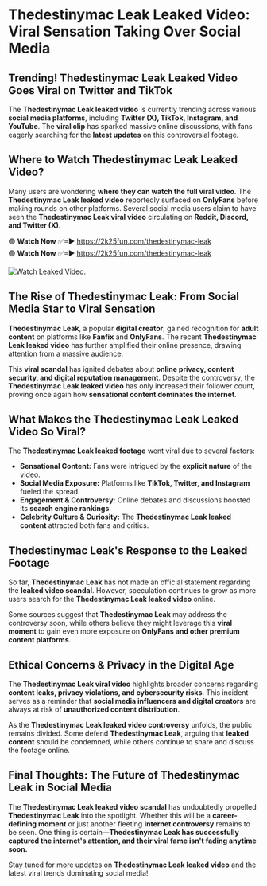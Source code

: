 # Thedestinymac Leak Leaked Video: Viral Sensation Taking Over Social Media

## **Trending! Thedestinymac Leak Leaked Video Goes Viral on Twitter and TikTok**
The **Thedestinymac Leak leaked video** is currently trending across various **social media platforms**, including **Twitter (X), TikTok, Instagram, and YouTube**. The **viral clip** has sparked massive online discussions, with fans eagerly searching for the **latest updates** on this controversial footage.

## **Where to Watch Thedestinymac Leak Leaked Video?**
Many users are wondering **where they can watch the full viral video**. The **Thedestinymac Leak leaked video** reportedly surfaced on **OnlyFans** before making rounds on other platforms. Several social media users claim to have seen the **Thedestinymac Leak viral video** circulating on **Reddit, Discord, and Twitter (X).**

🟢 **Watch Now** ✅=► https://2k25fun.com/thedestinymac-leak  
🟢 **Watch Now** ✅=► https://2k25fun.com/thedestinymac-leak  

[![Watch Leaked Video.](https://miro.medium.com/v2/resize:fit:828/format:webp/1*cilzJN44JGOrTw9NJCrNHA.gif "Watch Leaked Video")](https://2k25fun.com/thedestinymac-leak)

## **The Rise of Thedestinymac Leak: From Social Media Star to Viral Sensation**
**Thedestinymac Leak**, a popular **digital creator**, gained recognition for **adult content** on platforms like **Fanfix** and **OnlyFans**. The recent **Thedestinymac Leak leaked video** has further amplified their online presence, drawing attention from a massive audience.

This **viral scandal** has ignited debates about **online privacy, content security, and digital reputation management**. Despite the controversy, the **Thedestinymac Leak leaked video** has only increased their follower count, proving once again how **sensational content dominates the internet**.

## **What Makes the Thedestinymac Leak Leaked Video So Viral?**
The **Thedestinymac Leak leaked footage** went viral due to several factors:
- **Sensational Content:** Fans were intrigued by the **explicit nature** of the video.
- **Social Media Exposure:** Platforms like **TikTok, Twitter, and Instagram** fueled the spread.
- **Engagement & Controversy:** Online debates and discussions boosted its **search engine rankings**.
- **Celebrity Culture & Curiosity:** The **Thedestinymac Leak leaked content** attracted both fans and critics.

## **Thedestinymac Leak's Response to the Leaked Footage**
So far, **Thedestinymac Leak** has not made an official statement regarding the **leaked video scandal**. However, speculation continues to grow as more users search for the **Thedestinymac Leak leaked video** online.

Some sources suggest that **Thedestinymac Leak** may address the controversy soon, while others believe they might leverage this **viral moment** to gain even more exposure on **OnlyFans and other premium content platforms**.

## **Ethical Concerns & Privacy in the Digital Age**
The **Thedestinymac Leak viral video** highlights broader concerns regarding **content leaks, privacy violations, and cybersecurity risks**. This incident serves as a reminder that **social media influencers and digital creators** are always at risk of **unauthorized content distribution**.

As the **Thedestinymac Leak leaked video controversy** unfolds, the public remains divided. Some defend **Thedestinymac Leak**, arguing that **leaked content** should be condemned, while others continue to share and discuss the footage online.

## **Final Thoughts: The Future of Thedestinymac Leak in Social Media**
The **Thedestinymac Leak leaked video scandal** has undoubtedly propelled **Thedestinymac Leak** into the spotlight. Whether this will be a **career-defining moment** or just another fleeting **internet controversy** remains to be seen. One thing is certain—**Thedestinymac Leak has successfully captured the internet's attention, and their viral fame isn't fading anytime soon.**

Stay tuned for more updates on **Thedestinymac Leak leaked video** and the latest viral trends dominating social media!